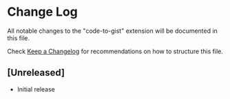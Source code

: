 # Change Log

All notable changes to the "code-to-gist" extension will be documented in this file.

Check [Keep a Changelog](http://keepachangelog.com/) for recommendations on how to structure this file.

## [Unreleased]

- Initial release